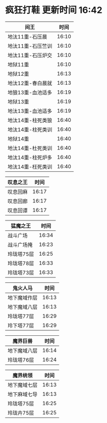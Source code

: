 # 疯狂打鞋 更新时间 16:42

| 间王   | 时间    |
|--------|-------|
| 地汰11重-石压晨 | 16:10 |
| 地汰11重-石压竺训 | 16:10 |
| 地汰11重-石压炉交 | 16:10 |
| 地狱11重 | 16:10 |
| 地狱12重 | 16:13 |
| 地汰12重-春白晨就 | 16:13 |
| 地狼13重-血池适多 | 16:19 |
| 地狱13重 | 16:19 |
| 地汰13重-血池适多 | 16:19 |
| 地汰14重-柱死类狼 | 16:40 |
| 地汰14重-柱死类训 | 16:40 |
| 地狱14重 | 16:40 |
| 地汰14重-杜死类训 | 16:40 |
| 地汰14重-柱死炉多 | 16:40 |
| 地汰14重-枉死类训 | 16:40 |

| 叹息之王   | 时间    |
|--------|-------|
| 叹息回麻 | 16:17 |
| 叹息回廊 | 16:17 |
| 叹息回谭 | 16:17 |

| 猛魔之王   | 时间    |
|--------|-------|
| 战斗广场 | 16:34 |
| 战斗广场掩 | 16:23 |
| 玲珑塔75层 | 16:25 |
| 玲珑塔78层 | 16:33 |
| 玲珑塔73层 | 16:33 |

| 鬼火人马   | 时间    |
|--------|-------|
| 地下魔域作层 | 16:13 |
| 地下魔域八层 | 16:13 |
| 玲珑塔77层 | 16:29 |
| 玲下塔77层 | 16:29 |

| 魔界巨兽   | 时间    |
|--------|-------|
| 地下魔域八层 | 16:14 |
| 玲珑塔76层 | 16:24 |

| 魔界统领   | 时间    |
|--------|-------|
| 地下魔域七层 | 16:13 |
| 地下麻域七导 | 16:13 |
| 玲珑塔75层 | 16:25 |
| 玲珑卉75层 | 16:25 |